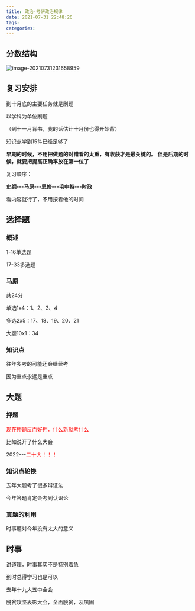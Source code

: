 ```yaml
---
title: 政治-考研政治规律
date: 2021-07-31 22:48:26
tags:
categories:
---
```


## 分数结构

![image-20210731231658959](https://picgo-freejim.oss-cn-beijing.aliyuncs.com/to_upload/image-20210731231658959.png)

## 复习安排

到十月底的主要任务就是刷题

以学科为单位刷题

（到十一月背书，我的话估计十月份也得开始背）

知识点学到15%已经足够了

**早期的时候，不用把做题的对错看的太重，有收获才是最关键的。**
**但是后期的时候，就要把提高正确率放在第一位了**

复习顺序：

**史纲---马原---思修---毛中特---时政**

看内容就行了，不用按着他的时间

## 选择题

### 概述

1-16单选题

17-33多选题



### 马原

共24分

单选1x4：1、2、3、4

多选2x5：17、18、19、20、21

大题10x1：34



### 知识点

往年多考的可能还会继续考

因为重点永远是重点



## 大题

### 押题

<font color=red>现在押题反而好押，什么新就考什么</font>

比如说开了什么大会

2022---<font color=red>二十大！！！</font>

### 知识点轮换

去年大题考了很多辩证法

今年答题肯定会考到认识论

### 真题的利用

时事题对今年没有太大的意义





## 时事

讲道理，时事其实不是特别着急

到时总得学习也是可以

去年十九大五中全会

脱贫攻坚表彰大会，全面脱贫，及巩固